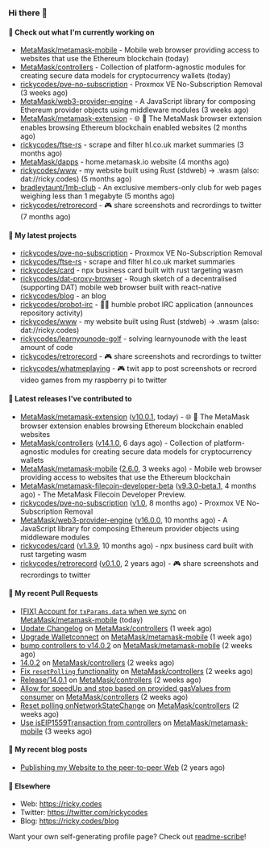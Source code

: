 ### Hi there 👋

#### 👀 Check out what I'm currently working on

- [MetaMask/metamask-mobile](https://github.com/MetaMask/metamask-mobile) - Mobile web browser providing access to websites that use the Ethereum blockchain (today)
- [MetaMask/controllers](https://github.com/MetaMask/controllers) - Collection of platform-agnostic modules for creating secure data models for cryptocurrency wallets (today)
- [rickycodes/pve-no-subscription](https://github.com/rickycodes/pve-no-subscription) - Proxmox VE No-Subscription Removal (3 weeks ago)
- [MetaMask/web3-provider-engine](https://github.com/MetaMask/web3-provider-engine) - A JavaScript library for composing Ethereum provider objects using middleware modules (3 weeks ago)
- [MetaMask/metamask-extension](https://github.com/MetaMask/metamask-extension) - :globe_with_meridians: :electric_plug: The MetaMask browser extension enables browsing Ethereum blockchain enabled websites (2 months ago)
- [rickycodes/ftse-rs](https://github.com/rickycodes/ftse-rs) - scrape and filter hl.co.uk market summaries (3 months ago)
- [MetaMask/dapps](https://github.com/MetaMask/dapps) - home.metamask.io website (4 months ago)
- [rickycodes/www](https://github.com/rickycodes/www) - my website built using Rust (stdweb) → .wasm (also: dat://ricky.codes) (5 months ago)
- [bradleytaunt/1mb-club](https://github.com/bradleytaunt/1mb-club) - An exclusive members-only club for web pages weighing less than 1 megabyte (5 months ago)
- [rickycodes/retrorecord](https://github.com/rickycodes/retrorecord) - 🎮 share screenshots and recrordings to twitter (7 months ago)

#### 🌱 My latest projects

- [rickycodes/pve-no-subscription](https://github.com/rickycodes/pve-no-subscription) - Proxmox VE No-Subscription Removal
- [rickycodes/ftse-rs](https://github.com/rickycodes/ftse-rs) - scrape and filter hl.co.uk market summaries
- [rickycodes/card](https://github.com/rickycodes/card) - npx business card built with rust targeting wasm
- [rickycodes/dat-proxy-browser](https://github.com/rickycodes/dat-proxy-browser) - Rough sketch of a decentralised (supporting DAT) mobile web browser built with react-native
- [rickycodes/blog](https://github.com/rickycodes/blog) - an blog
- [rickycodes/probot-irc](https://github.com/rickycodes/probot-irc) - 🤖💬 humble probot IRC application (announces repository activity)
- [rickycodes/www](https://github.com/rickycodes/www) - my website built using Rust (stdweb) → .wasm (also: dat://ricky.codes)
- [rickycodes/learnyounode-golf](https://github.com/rickycodes/learnyounode-golf) - solving learnyounode with the least amount of code
- [rickycodes/retrorecord](https://github.com/rickycodes/retrorecord) - 🎮 share screenshots and recrordings to twitter
- [rickycodes/whatmeplaying](https://github.com/rickycodes/whatmeplaying) - 🎮 twit app to post screenshots or recrord video games from my raspberry pi to twitter

#### 🔭 Latest releases I've contributed to

- [MetaMask/metamask-extension](https://github.com/MetaMask/metamask-extension) ([v10.0.1](https://github.com/MetaMask/metamask-extension/releases/tag/v10.0.1), today) - :globe_with_meridians: :electric_plug: The MetaMask browser extension enables browsing Ethereum blockchain enabled websites
- [MetaMask/controllers](https://github.com/MetaMask/controllers) ([v14.1.0](https://github.com/MetaMask/controllers/releases/tag/v14.1.0), 6 days ago) - Collection of platform-agnostic modules for creating secure data models for cryptocurrency wallets
- [MetaMask/metamask-mobile](https://github.com/MetaMask/metamask-mobile) ([2.6.0](https://github.com/MetaMask/metamask-mobile/releases/tag/2.6.0), 3 weeks ago) - Mobile web browser providing access to websites that use the Ethereum blockchain
- [MetaMask/metamask-filecoin-developer-beta](https://github.com/MetaMask/metamask-filecoin-developer-beta) ([v9.3.0-beta.1](https://github.com/MetaMask/metamask-filecoin-developer-beta/releases/tag/v9.3.0-beta.1), 4 months ago) - The MetaMask Filecoin Developer Preview.
- [rickycodes/pve-no-subscription](https://github.com/rickycodes/pve-no-subscription) ([v1.0](https://github.com/rickycodes/pve-no-subscription/releases/tag/v1.0), 8 months ago) - Proxmox VE No-Subscription Removal
- [MetaMask/web3-provider-engine](https://github.com/MetaMask/web3-provider-engine) ([v16.0.0](https://github.com/MetaMask/web3-provider-engine/releases/tag/v16.0.0), 10 months ago) - A JavaScript library for composing Ethereum provider objects using middleware modules
- [rickycodes/card](https://github.com/rickycodes/card) ([v1.3.9](https://github.com/rickycodes/card/releases/tag/v1.3.9), 10 months ago) - npx business card built with rust targeting wasm
- [rickycodes/retrorecord](https://github.com/rickycodes/retrorecord) ([v0.1.0](https://github.com/rickycodes/retrorecord/releases/tag/v0.1.0), 2 years ago) - 🎮 share screenshots and recrordings to twitter

#### 🔨 My recent Pull Requests

- [[FIX] Account for `txParams.data` when we sync](https://github.com/MetaMask/metamask-mobile/pull/2999) on [MetaMask/metamask-mobile](https://github.com/MetaMask/metamask-mobile) (today)
- [Update Changelog](https://github.com/MetaMask/controllers/pull/548) on [MetaMask/controllers](https://github.com/MetaMask/controllers) (1 week ago)
- [Upgrade Walletconnect](https://github.com/MetaMask/metamask-mobile/pull/2956) on [MetaMask/metamask-mobile](https://github.com/MetaMask/metamask-mobile) (1 week ago)
- [bump controllers to v14.0.2](https://github.com/MetaMask/metamask-mobile/pull/2952) on [MetaMask/metamask-mobile](https://github.com/MetaMask/metamask-mobile) (2 weeks ago)
- [14.0.2](https://github.com/MetaMask/controllers/pull/547) on [MetaMask/controllers](https://github.com/MetaMask/controllers) (2 weeks ago)
- [Fix `resetPolling` functionality](https://github.com/MetaMask/controllers/pull/546) on [MetaMask/controllers](https://github.com/MetaMask/controllers) (2 weeks ago)
- [Release/14.0.1](https://github.com/MetaMask/controllers/pull/545) on [MetaMask/controllers](https://github.com/MetaMask/controllers) (2 weeks ago)
- [Allow for speedUp and stop based on provided gasValues from consumer](https://github.com/MetaMask/controllers/pull/535) on [MetaMask/controllers](https://github.com/MetaMask/controllers) (2 weeks ago)
- [Reset polling onNetworkStateChange](https://github.com/MetaMask/controllers/pull/534) on [MetaMask/controllers](https://github.com/MetaMask/controllers) (2 weeks ago)
- [Use isEIP1559Transaction from controllers](https://github.com/MetaMask/metamask-mobile/pull/2918) on [MetaMask/metamask-mobile](https://github.com/MetaMask/metamask-mobile) (3 weeks ago)

#### 📜 My recent blog posts

- [Publishing my Website to the peer-to-peer Web](//ricky.codes/blog/posts/publishing-to-the-peer-to-peer-web/) (2 years ago)

#### 🔗 Elsewhere

- Web: https://ricky.codes
- Twitter: https://twitter.com/rickycodes
- Blog: https://ricky.codes/blog

Want your own self-generating profile page? Check out [readme-scribe](https://github.com/muesli/readme-scribe)!
